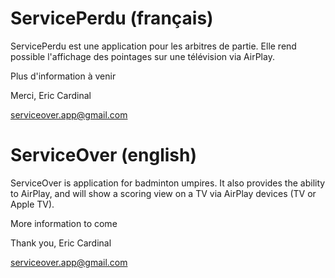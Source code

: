 # ServicePerdu (français)
ServicePerdu est une application pour les arbitres de partie.  Elle rend possible l'affichage des pointages sur une télévision via AirPlay.

Plus d'information à venir 

Merci, Eric Cardinal

serviceover.app@gmail.com

# ServiceOver (english)
ServiceOver is application for badminton umpires.  It also provides the ability to AirPlay, and will show a scoring view on a TV via AirPlay devices (TV or Apple TV).

More information to come

Thank you, Eric Cardinal

serviceover.app@gmail.com
